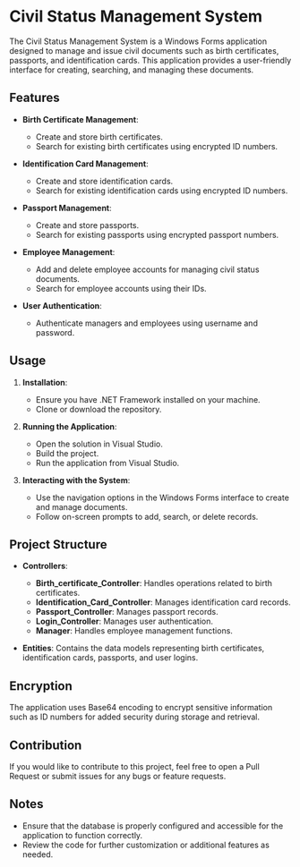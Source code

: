 # Civil Status Management System

The Civil Status Management System is a Windows Forms application designed to manage and issue civil documents such as birth certificates, passports, and identification cards. This application provides a user-friendly interface for creating, searching, and managing these documents.

## Features

- **Birth Certificate Management**: 
  - Create and store birth certificates.
  - Search for existing birth certificates using encrypted ID numbers.

- **Identification Card Management**: 
  - Create and store identification cards.
  - Search for existing identification cards using encrypted ID numbers.

- **Passport Management**: 
  - Create and store passports.
  - Search for existing passports using encrypted passport numbers.

- **Employee Management**: 
  - Add and delete employee accounts for managing civil status documents.
  - Search for employee accounts using their IDs.

- **User Authentication**: 
  - Authenticate managers and employees using username and password.

## Usage

1. **Installation**: 
   - Ensure you have .NET Framework installed on your machine.
   - Clone or download the repository.

2. **Running the Application**:
   - Open the solution in Visual Studio.
   - Build the project.
   - Run the application from Visual Studio.

3. **Interacting with the System**:
   - Use the navigation options in the Windows Forms interface to create and manage documents.
   - Follow on-screen prompts to add, search, or delete records.

## Project Structure

- **Controllers**:
  - **Birth_certificate_Controller**: Handles operations related to birth certificates.
  - **Identification_Card_Controller**: Manages identification card records.
  - **Passport_Controller**: Manages passport records.
  - **Login_Controller**: Manages user authentication.
  - **Manager**: Handles employee management functions.

- **Entities**: Contains the data models representing birth certificates, identification cards, passports, and user logins.

## Encryption

The application uses Base64 encoding to encrypt sensitive information such as ID numbers for added security during storage and retrieval.

## Contribution

If you would like to contribute to this project, feel free to open a Pull Request or submit issues for any bugs or feature requests.

## Notes

- Ensure that the database is properly configured and accessible for the application to function correctly.
- Review the code for further customization or additional features as needed.
